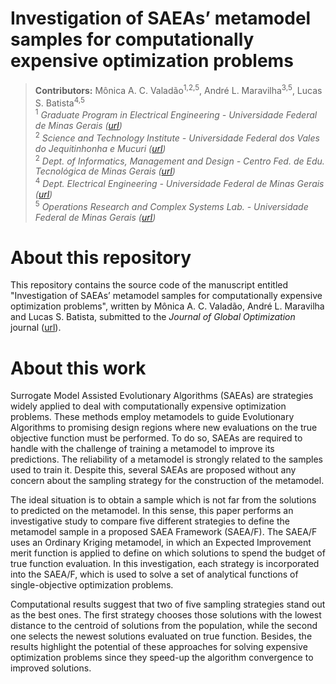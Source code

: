 # Investigation of SAEAs’ metamodel samples for computationally expensive optimization problems

> **Contributors:** Mônica A. C. Valadão<sup>1,2,5</sup>, André L. Maravilha<sup>3,5</sup>, Lucas S. Batista<sup>4,5</sup>  
> <sup>1</sup> *Graduate Program in Electrical Engineering - Universidade Federal de Minas Gerais ([url](https://www.ppgee.ufmg.br/))*  
> <sup>2</sup> *Science and Technology Institute - Universidade Federal dos Vales do Jequitinhonha e Mucuri ([url](http://ufvjm.edu.br/))*   
> <sup>2</sup> *Dept. of Informatics, Management and Design - Centro Fed. de Edu. Tecnológica de Minas Gerais ([url](https://www.cefetmg.br/))*  
> <sup>4</sup> *Dept. Electrical Engineering - Universidade Federal de Minas Gerais ([url](http://www.dee.ufmg.br/))*  
> <sup>5</sup> *Operations Research and Complex Systems Lab. - Universidade Federal de Minas Gerais ([url](http://orcslab.ppgee.ufmg.br/))*


# About this repository

This repository contains the source code of the manuscript entitled "Investigation of SAEAs’ metamodel samples for computationally expensive optimization problems", written by Mônica A. C. Valadão, André L. Maravilha and Lucas S. Batista, submitted to the *Journal of Global Optimization* journal ([url](https://www.springer.com/journal/10898)).


# About this work 

Surrogate Model Assisted Evolutionary Algorithms (SAEAs) are strategies widely applied to deal with computationally expensive optimization problems. These methods employ metamodels to guide Evolutionary Algorithms to promising design regions where new evaluations on the true objective function must be performed. To do so, SAEAs are required to handle with the challenge of training a metamodel to improve its predictions. The reliability of a metamodel is strongly related to the samples used to train it. Despite this, several SAEAs are proposed without any concern about the sampling strategy for the construction of the metamodel.

The ideal situation is to obtain a sample which is not far from the solutions to predicted on the metamodel. In this sense, this paper performs an investigative study to compare five different strategies to define the metamodel sample in a proposed SAEA Framework (SAEA/F). The SAEA/F uses an Ordinary Kriging metamodel, in which an Expected Improvement merit function is applied to define on which solutions to spend the budget of true function evaluation. In this investigation, each strategy is incorporated into the SAEA/F, which is used to solve a set of analytical functions of single-objective optimization problems.

Computational results suggest that two of five sampling strategies stand out as the best ones. The first strategy chooses those solutions with the lowest distance to the centroid of solutions from the population, while the second one selects the newest solutions evaluated on true function. Besides, the results highlight the potential of these approaches for solving expensive optimization problems since they speed-up the algorithm convergence to improved solutions.
